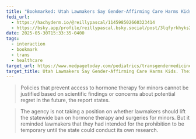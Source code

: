 ```yaml
---
title: "Bookmarked: Utah Lawmakers Say Gender-Affirming Care Harms Kids. Their Own Study Disputes That."
fedi_url:
  - https://hachyderm.io/@reillypascal/114598502660323414
  - https://bsky.app/profile/reillypascal.bsky.social/post/3lqfyrkhyks2c
date: 2025-05-30T15:33:35-0400
tags:
  - interaction
  - bookmark
  - trans
  - healthcare
target_url: https://www.medpagetoday.com/pediatrics/transgendermedicine/115801
target_title: Utah Lawmakers Say Gender-Affirming Care Harms Kids. Their Own Study Disputes That.
---
```


> Policies that prevent access to hormone therapy for minors cannot be justified based on scientific findings or concerns about potential regret in the future, the report states.

> The agency is not taking a position on whether lawmakers should lift the statewide ban on hormone therapy and surgeries for minors. But it reminded lawmakers that they had intended for the prohibition to be temporary until the state could conduct its own research.
